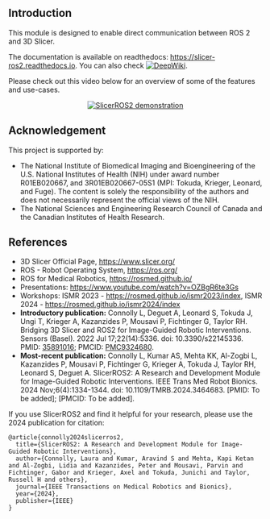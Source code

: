 ## Introduction

This module is designed to enable direct communication between ROS 2 and 3D Slicer.

The documentation is available on readthedocs: https://slicer-ros2.readthedocs.io.  You can also check [![DeepWiki](https://deepwiki.com/badge.svg)](https://deepwiki.com/rosmed/slicer_ros2_module).

Please check out this video below for an overview of some of the features and use-cases.

<div align="center">
  <a href="https://www.youtube.com/watch?v=k3VGs0YaE3g">
    <img src="https://img.youtube.com/vi/k3VGs0YaE3g/maxresdefault.jpg" alt="SlicerROS2 demonstration" style="max-width:100%; height:auto;">
  </a>
</div>

## Acknowledgement
This project is supported by:
* The National Institute of Biomedical Imaging and Bioengineering of the U.S. National Institutes of Health (NIH) under award number R01EB020667, and 3R01EB020667-05S1 (MPI: Tokuda, Krieger, Leonard, and Fuge).  The content is solely the responsibility of the authors and does not necessarily represent the official views of the NIH.
* The National Sciences and Engineering Research Council of Canada and the Canadian Institutes of Health Research.

## References
- 3D Slicer Official Page, https://www.slicer.org/
- ROS - Robot Operating System, https://ros.org/
- ROS for Medical Robotics, https://rosmed.github.io/
- Presentations: https://www.youtube.com/watch?v=OZBgR6te3Gs
- Workshops: ISMR 2023 - https://rosmed.github.io/ismr2023/index, ISMR 2024 - https://rosmed.github.io/ismr2024/index
- **Introductory publication:** Connolly L, Deguet A, Leonard S, Tokuda J, Ungi T, Krieger A, Kazanzides P, Mousavi P, Fichtinger G, Taylor RH. Bridging 3D Slicer and ROS2 for Image-Guided Robotic Interventions. Sensors (Basel). 2022 Jul 17;22(14):5336. doi: 10.3390/s22145336. PMID: [35891016](https://pubmed.ncbi.nlm.nih.gov/35891016/); PMCID: [PMC9324680](https://www.ncbi.nlm.nih.gov/pmc/articles/PMC9324680/).
- **Most-recent publication:** Connolly L, Kumar AS, Mehta KK, Al-Zogbi L, Kazanzides P, Mousavi P, Fichtinger G, Krieger A, Tokuda J, Taylor RH, Leonard S, Deguet A. SlicerROS2: A Research and Development Module for Image-Guided Robotic Interventions. IEEE Trans Med Robot Bionics. 2024 Nov;6(4):1334-1344. doi: 10.1109/TMRB.2024.3464683. [PMID: To be added]; [PMCID: To be added].

If you use SlicerROS2 and find it helpful for your research, please use the 2024 publication for citation: 

```
@article{connolly2024slicerros2,
  title={SlicerROS2: A Research and Development Module for Image-Guided Robotic Interventions},
  author={Connolly, Laura and Kumar, Aravind S and Mehta, Kapi Ketan and Al-Zogbi, Lidia and Kazanzides, Peter and Mousavi, Parvin and Fichtinger, Gabor and Krieger, Axel and Tokuda, Junichi and Taylor, Russell H and others},
  journal={IEEE Transactions on Medical Robotics and Bionics},
  year={2024},
  publisher={IEEE}
}
```

